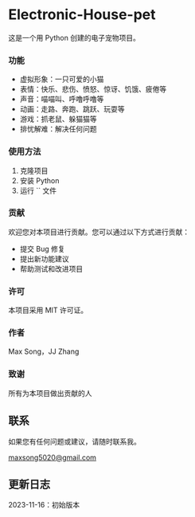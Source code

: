 # Electronic-House-pet

这是一个用 Python 创建的电子宠物项目。

### 功能

* 虚拟形象：一只可爱的小猫
* 表情：快乐、悲伤、愤怒、惊讶、饥饿、疲倦等
* 声音：喵喵叫、呼噜呼噜等
* 动画：走路、奔跑、跳跃、玩耍等
* 游戏：抓老鼠、躲猫猫等
* 排忧解难：解决任何问题

### 使用方法

1. 克隆项目
2. 安装 Python
3. 运行 `` 文件

### 贡献

欢迎您对本项目进行贡献。您可以通过以下方式进行贡献：

* 提交 Bug 修复
* 提出新功能建议
* 帮助测试和改进项目

### 许可

本项目采用 MIT 许可证。

### 作者

Max Song，JJ Zhang

### 致谢

所有为本项目做出贡献的人

## 联系

如果您有任何问题或建议，请随时联系我。

maxsong5020@gmail.com

## 更新日志

2023-11-16：初始版本
